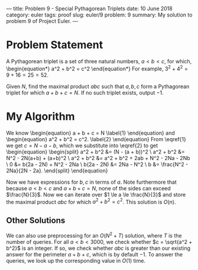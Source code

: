 ‐‐‐
title: Problem 9 - Special Pythagorean Triplets
date: 10 June 2018
category: euler
tags: proof
slug: euler/9
problem: 9
summary: My solution to problem 9 of Project Euler.
‐‐‐

# Problem Statement

A Pythagorean triplet is a set of three natural numbers, $a < b < c$, for which,
\begin{equation*}
	a^2 + b^2 = c^2
\end{equation*}
For example, $3^2 + 4^2 = 9 + 16 = 25 = 52$.

Given $N$, find the maximal product $abc$ such that $a,b,c$ form a Pythagorean triplet for which $a+b+c = N$.
If no such triplet exists, output $-1$.

# My Algorithm

We know
\begin{equation}
	a + b + c = N
	\label{1}
\end{equation}
and
\begin{equation}
	a^2 + b^2 = c^2.
	\label{2}
\end{equation}
From \eqref{1} we get $c = N - a - b$, which we substitute into \eqref{2} to get
\begin{equation}
	\begin{split}
		a^2 + b^2 &= (N - (a + b))^2 \\
		a^2 + b^2 &= N^2 - 2N(a+b) + (a+b)^2 \\
		a^2 + b^2 &= a^2 + b^2 + 2ab + N^2 - 2Na - 2Nb \\
		0 &= b(2a - 2N) + N^2 - 2Na \\
		b(2a - 2N) &= 2Na - N^2 \\
		b &= \frac{N^2 - 2Na}{2N - 2a}.
	\end{split}
\end{equation}

Now we have expressions for $b,c$ in terms of $a$.
Note furthermore that because $a < b < c$ and $a + b + c = N$, none of the sides can exceed $\frac{N}{3}$.
Now we can iterate over $1 \le a \le \frac{N}{3}$ and store the maximal product $abc$ for which $a^2 + b^2 = c^2$.
This solution is $O(n)$.

## Other Solutions

We can also use preprocessing for an $O(N^2 + T)$ solution, where $T$ is the number of queries.
For all $a < b < 3000$, we check whether $c = \sqrt{a^2 + b^2}$ is an integer.
If so, we check whether $abc$ is greater than our existing answer for the perimeter $a + b + c$, which is by default $-1$.
To answer the queries, we look up the corresponding value in $O(1)$ time.